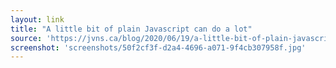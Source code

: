 ```yaml
---
layout: link
title: "A little bit of plain Javascript can do a lot"
source: 'https://jvns.ca/blog/2020/06/19/a-little-bit-of-plain-javascript-can-do-a-lot/'
screenshot: 'screenshots/50f2cf3f-d2a4-4696-a071-9f4cb307958f.jpg'
---
```


